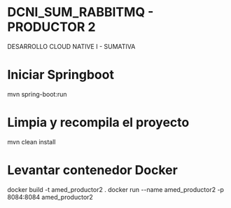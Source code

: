 # DCNI_SUM_RABBITMQ - PRODUCTOR 2
DESARROLLO CLOUD NATIVE I - SUMATIVA

# Iniciar Springboot
mvn spring-boot:run

# Limpia y recompila el proyecto
mvn clean install

# Levantar contenedor Docker
docker build -t amed_productor2 .
docker run --name amed_productor2 -p 8084:8084 amed_productor2